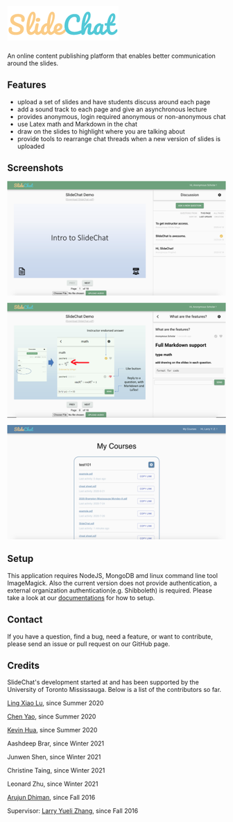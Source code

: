 # ![SlideChat](v2/client/public/imgs/logo.png)

An online content publishing platform that enables better communication around the slides.

## Features

-   upload a set of slides and have students discuss around each page
-   add a sound track to each page and give an asynchronous lecture
-   provides anonymous, login required anonymous or non-anonymous chat
-   use Latex math and Markdown in the chat
-   draw on the slides to highlight where you are talking about
-   provide tools to rearrange chat threads when a new version of slides is uploaded

## Screenshots

![screenshot1](v2/imgs/screenshot-1.png)

![screenshot2](v2/imgs/screenshot-2.png)

![screenshot3](v2/imgs/screenshot-3.png)

## Setup

This application requires NodeJS, MongoDB amd linux command line tool ImageMagick. Also the current version does not provide authentication, a external organization authentication(e.g. Shibboleth) is required. Please take a look at our [documentations](v2/docs/Home.md) for how to setup.

## Contact

If you have a question, find a bug, need a feature, or want to contribute, please send an issue or pull request on our GitHub page.

## Credits

SlideChat's development started at and has been supported by the University of Toronto Mississauga. Below is a list of the contributors so far.

[Ling Xiao Lu](https://github.com/lvlingxiao1), since Summer 2020

[Chen Yao](https://github.com/yaochen200811), since Summer 2020

[Kevin Hua](https://github.com/konokevinda), since Summer 2020

Aashdeep Brar, since Winter 2021

Junwen Shen, since Winter 2021

Christine Taing, since Winter 2021

Leonard Zhu, since Winter 2021

[Arujun Dhiman](https://github.com/arjundhiman786), since Fall 2016

Supervisor: [Larry Yueli Zhang](https://github.com/larryyueli), since Fall 2016
